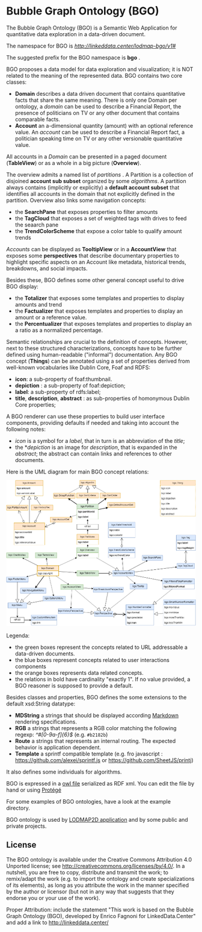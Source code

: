 Bubble Graph Ontology (BGO)
==========================

The Bubble Graph Ontology (BGO) is a Semantic Web Application for quantitative data exploration in a data-driven document.

The namespace for BGO is *http://linkeddata.center/lodmap-bgo/v1#*

The suggested prefix for the BGO namespace is **bgo** .


BGO proposes a data model for data exploration and visualization; it is NOT related to the meaning of the represented data.
BGO contains two core classes:

- **Domain** describes a data driven document that contains quantitative facts that share the same meaning. There is only one Domain per ontology, a *domain* can be used to describe a Financial Report, the presence of politicians on TV or any other document that contains comparable facts.
- **Account** an a-dimensional quantity (amount) with an optional reference value. An *account* can be used to describe a Financial Report fact, a politician speaking time on TV or any other versionable quantitative value.

All accounts in a *Domain* can be presented in a paged document (**TableView**) or as a whole in a big picture (**Overview**).

The overview admits a named list of *partitions* . A Partition is a collection of disjoined **account sub subset** organized by some *algorithms*. A partition always contains (implicitly or explicitly) a **default account subset** that identifies all accounts in the domain that not explicitly defined in the  partition. Overview also links some navigation concepts:

- the **SearchPane** that exposes  properties to filter amounts
- the **TagCloud** that exposes a set of weighted tags with drives to feed the seaarch pane
- the **TrendColorScheme** that expose a color table to qualify amount trends

*Accounts* can be displayed as **TooltipView** or in a **AccountView** that exposes some **perspectives** that describe documentary properties to highlight specific aspects on an Account like metadata, historical trends, breakdowns, and social impacts.

Besides these,  BGO defines some other general concept useful to drive BGO display:

- the **Totalizer** that exposes some templates and properties to display amounts and trend
- the **Factualizer** that exposes templates and properties to display an amount or a reference value.
- the **Percentualizer** that exposes templates and properties to display an a ratio as a normalized percentage.

Semantic relationships are crucial to the definition of concepts. However, next to these structured characterizations, concepts have to be further defined using human-readable ("informal") documentation. Any BGO concept (**Things**) can be annotated using a set of properties derived from well-known vocabularies like Dublin Core, Foaf and RDFS:

- **icon**:  a sub-property of foaf:thumbnail.
- **depiction** : a sub-property of foaf:depiction;
- **label**: a sub-property of rdfs:label;
- **title**, **description**, **abstract** : as sub-properties of homonymous Dublin Core properties;

A BGO renderer can use these properties to build user interface components, providing defaults if needed and taking into account the following notes:

- *icon* is a symbol for a *label*, that in turn is an abbreviation of the *title*;
- the **depiction* is an image for *description*, that is expanded in the *abstract*; the abstract can contain links and references to other documents.

Here is the UML diagram for main BGO concept relations:

![UML diagram](doc/uml-diagram.png)

Legenda:
- the green boxes represent the concepts related to URL addressable  a data-driven documents.
- the blue boxes represent concepts related to user interactions components
- the orange boxes represents data related concepts.
- the relations in bold have cardinality "exactly 1". If no value provided, a BGO reasoner is supposed to provide a default.

Besides classes and properties, BGO defines the some extensions to the default xsd:String datatype:
 
- **MDString** a strings that should be displayed according [Markdown](https://commonmark.org/) rendering specifications.
- **RGB** a strings that represents a RGB color matching the following regexp: *^#[0-9a-f]{6}$* (e.g. `#b2182b`)
- **Route** a strings that represents an internal routing. The expected behavior is application dependent.
- **Template** a sprintf compatible template (e.g. fro javascript : https://github.com/alexei/sprintf.js or https://github.com/SheetJS/printj)

It also defines some individuals for algorithms.


BGO is expressed in a [owl file](bgo.rdf) serialized as RDF xml. You can edit the file by hand or using [Protégé](https://protege.stanford.edu/)

For some examples of BGO ontologies, have a look at the example directory.

BGO ontology is used by [LODMAP2D application](https://github.com/linkeddatacenter/LODMAP2D) and by some public and private projects. 

## License

The BGO ontology is available under the Creative Commons Attribution 4.0 Unported license; see http://creativecommons.org/licenses/by/4.0/. 
In a nutshell, you are free to copy, distribute and transmit the work; to remix/adapt the work (e.g. to import the ontology and create specializations of its elements),
as long as you attribute the work in the manner specified by the author or licensor 
(but not in any way that suggests that they endorse you or your use of the work).

Proper Attribution: include the statement "This work is based on the Bubble Graph Ontology (BGO), developed by Enrico Fagnoni for LinkedData.Center" and add a link to http://linkeddata.center/
